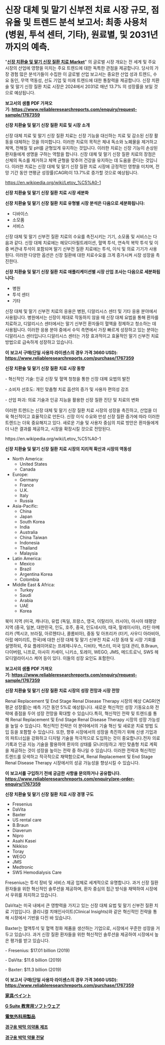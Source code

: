<p><h1>신장 대체 및 말기 신부전 치료 시장 규모, 점유율 및 트렌드 분석 보고서: 최종 사용처 (병원, 투석 센터, 기타), 원료별, 및 2031년까지의 예측.</h1></p><p>"<strong><a href="https://www.reliableresearchreports.com/global-renal-replacement-and-end-stage-renal-disease-therapy-market-r1767359">신장 치환술 및 말기 신장 질환 치료 Market</a></strong>" 의 글로벌 시장 개요는 전 세계 및 주요 시장의 산업에 영향을 미치는 주요 트렌드에 대한 독특한 관점을 제공합니다. 당사의 가장 경험 많은 분석가들이 수집한 이 글로벌 산업 보고서는 중요한 산업 성과 트렌드, 수요 동인, 무역 역동성, 선도 기업 및 미래 트렌드에 대한 통찰력을 제공합니다. 신장 치환술 및 말기 신장 질환 치료 시장은 2024에서 2031로 매년 13.7% 의 성장률을 보일 것으로 예상됩니다.</p>
<p><strong>보고서의 샘플 PDF 가져오기:&nbsp;<a href="https://www.reliableresearchreports.com/enquiry/request-sample/1767359">https://www.reliableresearchreports.com/enquiry/request-sample/1767359</a></strong></p>
<p><strong>신장 치환술 및 말기 신장 질환 치료 및 시장 소개</strong></p>
<p><p>신장 대체 치료 및 말기 신장 질환 치료는 신장 기능을 대신하는 치료 및 감소된 신장 활동을 대체하는 것을 의미합니다. 이러한 치료의 목적은 체내 독소와 노폐물을 제거하고 체액, 전해질 및 pH를 균형있게 유지하는 것입니다. 이러한 치료는 신장 기능이 손상된 환자들에게 생명을 구하는 역할을 합니다. 신장 대체 및 말기 신장 질환 치료의 장점은 신체의 독소를 제거하고 체액 균형을 맞추어 건강을 유지하는 데 도움을 준다는 것입니다. 이러한 치료는 신장 대체 및 말기 신장 질환 치료 시장에 긍정적인 영향을 미치며, 전망 기간 동안 연평균 성장률(CAGR)이 13.7%로 증가할 것으로 예상됩니다.</p></p>
<p><a href="https://en.wikipedia.org/wiki/Letov_%C5%A0-1">https://en.wikipedia.org/wiki/Letov_%C5%A0-1</a></p>
<p><strong>신장 치환술 및 말기 신장 질환 치료 시장 세분화</strong></p>
<p><strong>신장 치환술 및 말기 신장 질환 치료 유형별 시장 분석은 다음으로 세분화됩니다:</strong></p>
<p><ul><li>디바이스</li><li>소모품</li><li>서비스</li></ul></p>
<p><p>신장 대체 및 말기 신부전 질환 치료의 수요를 촉진시키는 기기, 소모품 및 서비스는 다음과 같다. 신장 대체 치료에는 헤모디아필트레이션, 혈액 투석, 연속적 복막 투석 및 이중 버관내 투석이 포함되며 말기 신부전 질환 치료에는 투석, 이식 및 의료 기기가 사용된다. 이러한 다양한 옵션은 신장 질환에 대한 치료수요를 크게 증가시켜 시장 성장을 촉진한다.</p></p>
<p><strong>신장 치환술 및 말기 신장 질환 치료 애플리케이션별 시장 산업 조사는 다음으로 세분화됩니다:</strong></p>
<p><ul><li>병원</li><li>투석 센터</li><li>기타</li></ul></p>
<p><p>신장 대체 및 말기 신부전 치료의 응용은 병원, 디알리시스 센터 및 기타 응용 분야에서 사용됩니다. 병원에서는 신장이 제대로 작동하지 않을 때 신장 대체 요법을 통해 환자를 치료하고, 디알리시스 센터에서는 말기 신부전 환자들이 혈액을 정제하고 청소하는 데 사용됩니다. 이러한 응용 분야 중에서 수익 측면에서 가장 빠르게 성장하고 있는 분야는 디알리시스 센터입니다.디알리시스 센터는 가장 효과적이고 효율적인 말기 신부전 치료 방법으로 급속하게 성장하고 있습니다.</p></p>
<p><strong>이 보고서 구매(단일 사용자 라이센스의 경우 가격 3660 USD): <a href="https://www.reliableresearchreports.com/purchase/1767359">https://www.reliableresearchreports.com/purchase/1767359</a></strong></p>
<p><strong>신장 치환술 및 말기 신장 질환 치료 시장 동향</strong></p>
<p><p>- 혁신적인 기술: 인공 신장 및 혈액 청청을 통한 신장 대체 요법의 발전</p><p>- 소비자 선호도: 개인 맞춤형 치료 옵션의 증가 및 사용자 편의성 강조</p><p>- 산업 파괴: 의료 기술과 인공 지능을 활용한 신장 질환 진단 및 치료의 변화</p><p>이러한 트렌드는 신장 대체 및 말기 신장 질환 치료 시장의 성장을 촉진하고, 산업을 더욱 혁신적이고 효율적으로 만든다. 신장 이식 수요와 만성 신장 질환 증가에 따라 이러한 트렌드는 더욱 중요해지고 있다. 새로운 기술 및 사용자 중심의 치료 방안은 환자들에게 더 나은 결과를 제공하고, 시장을 확장시킬 것으로 전망된다.</p></p>
<p>https://en.wikipedia.org/wiki/Letov_%C5%A0-1</p>
<p><strong>신장 치환술 및 말기 신장 질환 치료 시장의 지리적 확산과 시장의 역동성</strong></p>
<p><ul>
    <li>
        North America:
        <ul>
            <li>United States</li>
            <li>Canada</li>
        </ul>
    </li>
    <li>
        Europe:
        <ul>
            <li>Germany</li>
            <li>France</li>
            <li>U.K.</li>
            <li>Italy</li>
            <li>Russia</li>
        </ul>
    </li>
    <li>
        Asia-Pacific:
        <ul>
            <li>China</li>
            <li>Japan</li>
            <li>South Korea</li>
            <li>India</li>
            <li>Australia</li>
            <li>China Taiwan</li>
            <li>Indonesia</li>
            <li>Thailand</li>
            <li>Malaysia</li>
        </ul>
    </li>
    <li>
        Latin America:
        <ul>
            <li>Mexico</li>
            <li>Brazil</li>
            <li>Argentina Korea</li>
            <li>Colombia</li>
        </ul>
    </li>
    <li>
        Middle East & Africa:
        <ul>
            <li>Turkey</li>
            <li>Saudi</li>
            <li>Arabia</li>
            <li>UAE</li>
            <li>Korea</li>
        </ul>
    </li>
    </ul></p>
<p><p>북미 지역 (미국, 캐나다), 유럽 (독일, 프랑스, 영국, 이탈리아, 러시아), 아시아 태평양 지역 (중국, 일본, 대한민국, 인도, 호주, 중국, 인도네시아, 태국, 말레이시아), 라틴 아메리카 (멕시코, 브라질, 아르헨티나, 콜롬비아), 중동 및 아프리카 (터키, 사우디 아라비아, 아랍 에미리트, 한국)에 대한 신장 대체 및 말기 신부전 치료 시장 동태 및 시장 기회를 설명하되, 주요 플레이어로는 프레제니우스, 다비타, 백스터, 미국 임대 관리, B.Braun, 다이버럼, 니프로, 아사히 카세이, 니키소, 토레이, WEGO, JMS, 메드트로닉, SWS 헤모디얼라이시스 케어 등이 있다. 이들의 성장 요인도 포함한다.</p></p>
<p><strong>보고서의 샘플 PDF 가져오기:&nbsp;<a href="https://www.reliableresearchreports.com/enquiry/request-sample/1767359">https://www.reliableresearchreports.com/enquiry/request-sample/1767359</a></strong></p>
<p><strong>신장 치환술 및 말기 신장 질환 치료 시장의 성장 전망과 시장 전망</strong></p>
<p><p>Renal Replacement 및 End Stage Renal Disease Therapy 시장의 예상 CAGR(연평균 성장률)는 예측 기간 동안 5%로 예상됩니다. 새로운 혁신적인 성장 기동요소와 전략에 중점을 두어 성장 전망을 확대할 수 있습니다.특히, 혁신적인 전략 및 트렌드를 통해 Renal Replacement 및 End Stage Renal Disease Therapy 시장의 성장 가능성을 높일 수 있습니다. 혁신적인 전략은 이 분야에서의 기술 혁신 및 새로운 치료 방법 도입 등을 포함할 수 있습니다. 또한, 향후 시장에서의 성장을 촉진하기 위해 신생 기업과의 파트너십을 강화하고 디지털 기술을 적극적으로 도입하는 것이 중요합니다.전자 의료 기록과 인공 지능 기술을 활용하여 환자의 상태를 모니터링하고 개인 맞춤형 치료 계획을 제공하는 것이 성장을 높이는 전략 중 하나일 수 있습니다. 이러한 전략과 혁신적인 트렌드를 모색하고 적극적으로 채택함으로써, Renal Replacement 및 End Stage Renal Disease Therapy 시장에서의 성공 가능성을 향상시킬 수 있습니다.</p></p>
<p><strong>이 보고서를 구입하기 전에 궁금한 사항을 문의하거나 공유합니다. <a href="https://www.reliableresearchreports.com/enquiry/pre-order-enquiry/1767359">https://www.reliableresearchreports.com/enquiry/pre-order-enquiry/1767359</a></strong></p>
<p><strong>신장 치환술 및 말기 신장 질환 치료 시장 경쟁 구도</strong></p>
<p><ul><li>Fresenius</li><li>DaVita</li><li>Baxter</li><li>US rental care</li><li>B.Braun</li><li>Diaverum</li><li>Nipro</li><li>Asahi Kasei</li><li>Nikkiso</li><li>Toray</li><li>WEGO</li><li>JMS</li><li>Medtronic</li><li>SWS Hemodialysis Care</li></ul></p>
<p><p>Fresenius는 투석 장비 및 서비스 제공 업체로 세계적으로 유명합니다. 과거 신장 질환 환자들을 위한 혁신적인 솔루션을 제공하며, 환자 중심의 접근 방식을 채택하여 시장에서 우위를 차지하고 있습니다.</p><p>DaVita는 미국 내에서 큰 영향력을 가지고 있는 신장 대체 요법 및 말기 신부전 질환 치료 기업입니다. 클리니컬 치매인사이트(Clinical Insights)와 같은 혁신적인 전략을 통해 시장에서 기반을 다진 바 있습니다.</p><p>Baxter는 혈액투석 및 혈액 정화 제품을 생산하는 기업으로, 시장에서 꾸준한 성장을 거두고 있습니다. 과거 신장 질환 환자들을 위한 혁신적인 솔루션을 제공하여 시장에서 높은 평가를 받고 있습니다.</p><p>- Fresenius: $17.01 billion (2019)</p><p>- DaVita: $11.6 billion (2019)</p><p>- Baxter: $11.3 billion (2019)</p></p>
<p><strong>이 보고서 구매(단일 사용자 라이센스의 경우 가격 3660 USD): <a href="https://www.reliableresearchreports.com/purchase/1767359">https://www.reliableresearchreports.com/purchase/1767359</a></strong></p>
<p><strong><p><a href="https://github.com/roulaayoub-saad/Market-Research-Report-List-3/blob/main/762809379215.md">家具ペイント</a></p><p><a href="https://github.com/schmahlson/Market-Research-Report-List-3/blob/main/264792779216.md">G Suite 教育用ソフトウェア</a></p><p><a href="https://github.com/zjkmgcs938405/Market-Research-Report-List-4/blob/main/681696479213.md">電気外科用製品</a></p><p><a href="https://github.com/rcabello548/Market-Research-Report-List-3/blob/main/484801998182.md">경구용 박막 의약품 제조</a></p><p><a href="https://github.com/KellyLyncyh543964/Market-Research-Report-List-3/blob/main/978941398181.md">경구용 박막 약물 전달</a></p></strong></p>
<p></p>